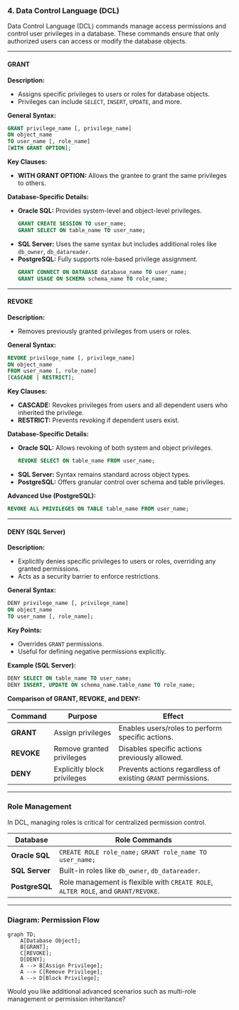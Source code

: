 ### **4. Data Control Language (DCL)**  

Data Control Language (DCL) commands manage access permissions and control user privileges in a database. These commands ensure that only authorized users can access or modify the database objects.

---

#### **GRANT**  
**Description:**  
- Assigns specific privileges to users or roles for database objects.  
- Privileges can include `SELECT`, `INSERT`, `UPDATE`, and more.  

**General Syntax:**  
```sql
GRANT privilege_name [, privilege_name] 
ON object_name 
TO user_name [, role_name] 
[WITH GRANT OPTION];
```

**Key Clauses:**  
- **WITH GRANT OPTION:** Allows the grantee to grant the same privileges to others.  

**Database-Specific Details:**  
- **Oracle SQL:** Provides system-level and object-level privileges.  
  ```sql
  GRANT CREATE SESSION TO user_name;
  GRANT SELECT ON table_name TO user_name;
  ```
- **SQL Server:** Uses the same syntax but includes additional roles like `db_owner`, `db_datareader`.  
- **PostgreSQL:** Fully supports role-based privilege assignment.  
  ```sql
  GRANT CONNECT ON DATABASE database_name TO user_name;
  GRANT USAGE ON SCHEMA schema_name TO role_name;
  ```

---

#### **REVOKE**  
**Description:**  
- Removes previously granted privileges from users or roles.  

**General Syntax:**  
```sql
REVOKE privilege_name [, privilege_name] 
ON object_name 
FROM user_name [, role_name] 
[CASCADE | RESTRICT];
```

**Key Clauses:**  
- **CASCADE:** Revokes privileges from users and all dependent users who inherited the privilege.  
- **RESTRICT:** Prevents revoking if dependent users exist.  

**Database-Specific Details:**  
- **Oracle SQL:** Allows revoking of both system and object privileges.  
  ```sql
  REVOKE SELECT ON table_name FROM user_name;
  ```
- **SQL Server:** Syntax remains standard across object types.  
- **PostgreSQL:** Offers granular control over schema and table privileges.  

**Advanced Use (PostgreSQL):**  
```sql
REVOKE ALL PRIVILEGES ON TABLE table_name FROM user_name;
```

---

#### **DENY (SQL Server)**  
**Description:**  
- Explicitly denies specific privileges to users or roles, overriding any granted permissions.  
- Acts as a security barrier to enforce restrictions.  

**General Syntax:**  
```sql
DENY privilege_name [, privilege_name] 
ON object_name 
TO user_name [, role_name];
```

**Key Points:**  
- Overrides `GRANT` permissions.  
- Useful for defining negative permissions explicitly.  

**Example (SQL Server):**  
```sql
DENY SELECT ON table_name TO user_name;
DENY INSERT, UPDATE ON schema_name.table_name TO role_name;
```

**Comparison of GRANT, REVOKE, and DENY:**

| **Command** | **Purpose**                     | **Effect**                                                   |
|-------------|---------------------------------|-------------------------------------------------------------|
| **GRANT**   | Assign privileges               | Enables users/roles to perform specific actions.            |
| **REVOKE**  | Remove granted privileges       | Disables specific actions previously allowed.               |
| **DENY**    | Explicitly block privileges     | Prevents actions regardless of existing `GRANT` permissions.|

---

### **Role Management**  
In DCL, managing roles is critical for centralized permission control.  

| **Database**   | **Role Commands**                                                                                       |
|----------------|--------------------------------------------------------------------------------------------------------|
| **Oracle SQL** | `CREATE ROLE role_name;` `GRANT role_name TO user_name;`                                               |
| **SQL Server** | Built-in roles like `db_owner`, `db_datareader`.                                                       |
| **PostgreSQL** | Role management is flexible with `CREATE ROLE`, `ALTER ROLE`, and `GRANT/REVOKE`.                     |

---

### **Diagram: Permission Flow**
```mermaid
graph TD;
    A[Database Object];
    B[GRANT];
    C[REVOKE];
    D[DENY];
    A --> B[Assign Privilege];
    A --> C[Remove Privilege];
    A --> D[Block Privilege];
```

Would you like additional advanced scenarios such as multi-role management or permission inheritance?